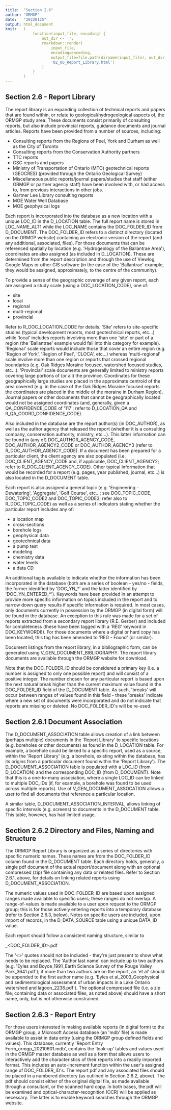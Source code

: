 ```yaml
---
title:  "Section 2.6"
author: "ORMGP"
date:   "20220125"
output: html_document
knit:   (
            function(input_file, encoding) {
                out_dir <- '';
                rmarkdown::render(
                    input_file,
                    encoding=encoding,
                    output_file=file.path(dirname(input_file), out_dir,
                    '02_06_Report_Library.html')
                )
            }
        )
---
```


## Section 2.6 - Report Library

The report library is an expanding collection of technical reports and papers that are found within, or relate to geological/hydrogeological aspects of, the ORMGP study area.  These documents consist primarily of consulting reports, but also include provincial reports, guidance documents and journal articles. Reports have been provided from a number of sources, including:

* Consulting reports from the Regions of Peel, York and Durham as well as the City of Toronto
* Consulting reports from the Conservation Authority partners
* TTC reports
* GSC reports and papers
* Ministry of Transportation of Ontario (MTO) geotechnical reports (GEOCRES) (provided through the Ontario Geological Survey)
* Miscellaneous public reports/journal papers/studies that staff (either ORMGP or partner agency staff) have been involved with, or had access to, from previous interactions in other jobs.
* Gartner Lee Library consulting reports
* MOE Water Well Database 
* MOE geophysical logs

Each report is incorporated into the database as a new location with a unique LOC_ID in the D_LOCATION table.  The full report name is stored in LOC_NAME_ALT1 while the LOC_NAME contains the DOC_FOLDER_ID from D_DOCUMENT.  The DOC_FOLDER_ID refers to a distinct directory (located on the ORMGP website) containing an electronic version of the report (and any additional, associated, files).  For those documents that can be referenced spatially by location (e.g. 'Hydrogeology of the Ballantrae Area'), coordinates are also assigned (as included in D_LOCATION).   These are determined from the report description and through the use of Viewlog, Google Maps or other GIS software (in the case of the 'Ballantrae' example, they would be assigned, approximately, to the centre of the community).

To provide a sense of the geographic coverage of any given report, each are assigned a study scale (using a DOC_LOCATION_CODE), one of:

* site
* local
* regional
* multi-regional
* provincial 

Refer to R_DOC_LOCATION_CODE for details. 'Site' refers to site-specific studies (typical development reports, most geotechnical reports, etc...) while 'local' includes reports involving more than one 'site' or part of a region (the 'Ballantrae' example would fall into this category for example).  'Regional' scale reports would include those that cover an entire region (e.g. 'Region of York', 'Region of Peel', 'CLOCA', etc...) whereas 'multi-regional' scale involve more than one region or reports that crossed regional boundaries (e.g. Oak Ridges Moraine focused, watershed focused studies, etc...).  'Provincial' scale documents are generally limited to ministry reports covering large portions of (or all) the province.  Coordinates for these geographically large studies are placed in the approximate centroid of the area covered (e.g. in the case of the Oak Ridges Moraine focused reports the coordinates are placed in the middle of the moraine in Durham Region).  Journal papers or other documents that cannot be geographically located would not be assigned coordinates (and, generally, given a QA_CONFIDENCE_CODE of '117'; refer to D_LOCATION_QA and R_QA_COORD_CONFIDENCE_CODE).

Also included in the database are the report author(s) (in DOC_AUTHOR), as well as the author agency that released the report (whether it is a consulting company, conservation authority, ministry, etc...).  This latter information can be found in (any of) DOC_AUTHOR_AGENCY_CODE, DOC_AUTHOR_AGENCY2_CODE or DOC_AUTHOR_AGENCY3 (refer to R_DOC_AUTHOR_AGENCY_CODE).  If a document has been prepared for a particular client, the client agency are also populated (i.e. DOC_CLIENT_AGENCY_CODE and, if applicable, DOC_CLIENT_AGENCY2; refer to R_DOC_CLIENT_AGENCY_CODE).  Other typical information that would be recorded for a report (e.g. pages, year published, journal, etc...) is also located in the D_DOCUMENT table.

Each report is also assigned a general topic (e.g. 'Engineering - Dewatering', 'Aggregate', 'Golf Course', etc...; see DOC_TOPIC_CODE, DOC_TOPIC_CODE2 and DOC_TOPIC_CODE3; refer also to R_DOC_TOPIC_CODE) as well as a series of indicators stating whether the particular report includes any of:

* a location map
* cross-sections
* borehole logs
* geophysical data
* geotechnical data
* a pump test
* modeling
* chemistry data
* water levels
* a data CD

An additional tag is available to indicate whether the information has been
incorporated in the database (both are a series of boolean - yes/no - fields,
the former identified by 'DOC_YN_\*' and the latter identified by
'DOC_YN_ENTERED_\*').  Keywords have been provided in an attempt to provide more specific information on topics included in the report and to narrow down query results if specific information is required.  In most cases, only documents currently in possession by the ORMGP (in digital form) will be found in the database.  An exception to this rule was made for a set of reports extracted from a secondary report library (R.E. Gerber) and included for completeness (these have been tagged with a 'REG' keyword in DOC_KEYWORD8).  For those documents where a digital or hard copy has been located, this tag has been amended to 'REG - Found' (or similar).

Document listings from the report library, in a bibliographic form, can be generated using V_GEN_DOCUMENT_BIBLIOGRAPHY.  The report library documents are available through the ORMGP website for download.

Note that the DOC_FOLDER_ID should be considered a primary key (i.e. a number is assigned to only one possible report) and will consist of a positive integer.  The number chosen for any particular report is based upon the next natural break higher than the current maximum value found in the DOC_FOLDER_ID field of the D_DOCUMENT table.  As such, 'breaks' will occur between ranges of values found in this field - these 'breaks' indicate where a new set of documents were incorporated and do not indicate that reports are missing or deleted.  No DOC_FOLDER_ID's will be re-used.

## Section 2.6.1 Document Association

The D_DOCUMENT_ASSOCIATION table allows creation of a link between (perhaps multiple) documents in the 'Report Library' to specific locations (e.g. boreholes or other documents) as found in the D_LOCATION table.  For example, a borehole could be linked to a specific report, used as a source, within the 'Report Library' (e.g. a borehole, existing within the database, has its origins from a particular document found within the 'Report Library').  The D_DOCUMENT_ASSOCIATION table is populated with a LOC_ID (from D_LOCATION) and the corresponding DOC_ID (from D_DOCUMENT).  Note that this is a one-to-many association, where a single LOC_ID can be linked to multiple DOC_IDs (if, for example, a borehole was found to be used across multiple reports).  Use of V_GEN_DOCUMENT_ASSOCATION allows a user to find all documents that reference a particular location.  

A similar table, D_DOCUMENT_ASSOCIATION_INTERVAL, allows linking of specific intervals (e.g. screens) to documents in the D_DOCUMENT table.  This table, however, has had limited usage.

## Section 2.6.2 Directory and Files, Naming and Structure

The ORMGP Report Library is organized as a series of directories with specific numeric names.  These names are from the DOC_FOLDER_ID column found in the D_DOCUMENT table.  Each directory holds, generally, a single pdf document of the actual report/document along with an optional compressed (zip) file containing any data or related files.  Refer to Section 2.6.1, above, for details on linking related reports using D_DOCUMENT_ASSOCIATION. 

The numeric values used in DOC_FOLDER_ID are based upon assigned ranges made available to specific users; these ranges do not overlap.  A range-of-values is made available to a user upon request to the ORMGP group; this is for those actively entering reports into a temporary database (refer to Section 2.6.3, below). Notes on specific users are included, upon import of records, in the D_DATA_SOURCE table using a unique DATA_ID value.

Each report should follow a consistent naming structure, similar to

<Author last name>_<Year>_<Short title>_<DOC_FOLDER_ID>.pdf

The '<>' quotes should not be included - they're just present to show what needs to be replaced.  The 'Author last name' can include up to two authors (e.g. 'Eyles and Boyce_1991_Earth Science Survey of the Rouge Valley Park_3641.pdf'); if more than two authors are on the report, an 'et al' should be appended to the first author name (e.g. 'Eyles et al_2003_Geophysical and sedimentological assessment of urban impacts in a Lake Ontario watershed and lagoon_2236.pdf').  The optional compressed file (i.e. a zip file; containing data or associated files, as noted above) should have a short name, only, but is not otherwise constrained.

## Section 2.6.3 - Report Entry

For those users interested in making available reports (in digital form) to the ORMGP group, a Microsoft Access database (an 'mdb' file) is made available to assist in data entry (using the ORMGP group defined fields and values).  This database, currently 'Report Entry Form_ormgp_20210601.mdb', contains the 'look-up' tables and values used in the ORMGP master database as well as a form that allows users to interactively add the characteristics of their reports into a readily imported format.  This includes an auto-increment function within the user's assigned range of DOC_FOLDER_ID's.  The report pdf and any associated files should be placed in a numbered directory (as outlined in Section 2.6.2, above).  The pdf should consist either of the original digital file, as made available through a consultant, or the scanned hard copy.  In both bases, the pdf will be examined and optical-character-recognition (OCR) will be applied as necessary.  The latter is to enable keyword searches through the ORMGP website.

